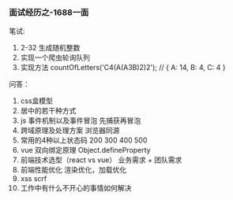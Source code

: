 ### 面试经历之-1688一面

笔试:

1. 2-32 生成随机整数
2. 实现一个爬虫轮询队列
3. 实现方法 countOfLetters('C4(A(A3B)2)2'); // { A: 14, B: 4, C: 4 }

问答：

1. css盒模型
2. 居中的若干种方式
3. js 事件机制以及事件冒泡
先捕获再冒泡
4. 跨域原理及处理方案
浏览器同源
5. 常用的4种以上状态码
200 300 400 500
6. vue 双向绑定原理
Object.defineProperty
7. 前端技术选型（react vs vue）
业务需求 + 团队需求
8. 前端性能优化
渲染优化，加载优化
9. xss scrf
10. 工作中有什么不开心的事情如何解决